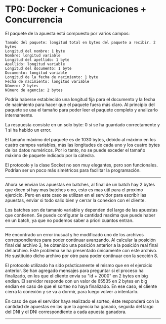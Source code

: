 # TP0: Docker + Comunicaciones + Concurrencia

El paquete de la apuesta está compuesto por varios campos:

    Tamaño del paquete: longitud total en bytes del paquete a recibir. 2 bytes
    Longitud del nombre: 1 byte
    Nombre: longitud variable
    Longitud del apellido: 1 byte
    Apellido: longitud variable
    Longitud del documento: 1 byte
    Documento: longitud variable
    Longitud de la fecha de nacimiento: 1 byte
    Fecha de nacimiento: longitud variable
    Número: 2 bytes
    Número de agencia: 2 bytes

Podría haberse establecido una longitud fija para el documento y la fecha de nacimiento para hacer que el paquete fuera más claro. Al principio del paquete se usa el tamaño para poder leer el paquete completo y analizarlo internamente.

La respuesta consiste en un solo byte: 0 si se ha guardado correctamente y 1 si ha habido un error.

El tamaño máximo del paquete es de 1030 bytes, debido al máximo en los cuatro campos variables, más las longitudes de cada uno y los cuatro bytes de los datos numéricos. Por lo tanto, no se puede exceder el tamaño máximo de paquete indicado por la cátedra.

El protocolo y la clase Socket no son muy elegantes, pero son funcionales. Podrían ser un poco más simétricos para facilitar la programación.

----

Ahora se envian las apuestas en batches, al final de un batch hay 2 bytes que dicen si hay mas batches o no, esto es mas util para el proximo ejercicio. Pero en este caso se utilizan en el servidor para escribir las apuestas, enviar si todo salio bien y cerrar la conexion con el cliente.

Los batches son de tamanio variable y dependen del largo de las apuestas que contienen. Se puede configurar la cantidad maxima que puede haber en un batch, ya que no podemos saber a priori cuantos entran. 


----

He encontrado un error inusual y he modificado uno de los archivos correspondientes para poder continuar avanzando. Al calcular la posición final del archivo 3, he obtenido una posición anterior a la posición real final del archivo. Este problema se ha presentado únicamente con este archivo. He sustituido dicho archivo por otro para poder continuar con la sección 8.

El protocolo utilizado ha sido prácticamente el mismo que en el ejercicio anterior. Se han agregado mensajes para preguntar si el proceso ha finalizado, en los que el cliente envía su "id + 2000" en 2 bytes en big endian. El servidor responde con un valor de 65535 en 2 bytes en big endian en caso de que el sorteo no haya finalizado. En ese caso, el cliente cierra la conexión y se va a dormir, para luego volver a intentarlo.

En caso de que el servidor haya realizado el sorteo, éste responderá con la cantidad de apuestas en las que la agencia ha ganado, seguida del largo del DNI y el DNI correspondiente a cada apuesta ganadora.

-------

